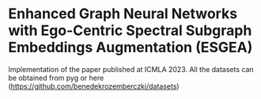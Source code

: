 # Enhanced Graph Neural Networks with Ego-Centric Spectral Subgraph Embeddings Augmentation (ESGEA)
Implementation of the paper published at ICMLA 2023. All the datasets can be obtained from pyg or here (https://github.com/benedekrozemberczki/datasets)
